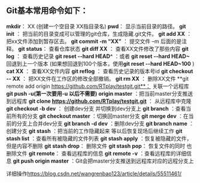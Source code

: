 Git基本常用命令如下：
---

   **mkdir**：         XX (创建一个空目录 XX指目录名)
   **pwd**：          显示当前目录的路径。
   **git init** ：         把当前的目录变成可以管理的git仓库，生成隐藏.git文件。
   **git add XX** ：      把xx文件添加到暂存区去。
   **git commit -m “XX”** ： 提交文件 –m 后面的是注释。
   **git status**：        查看仓库状态
   **git diff  XX** ：     查看XX文件修改了那些内容
   **git log** ：         查看历史记录
   **git reset  --hard HEAD^** ：或者 **git reset  --hard HEAD~** 回退到上一个版本
                        (如果想回退到100个版本，使用**git reset --hard HEAD~100** )
   **cat XX**   ：      查看XX文件内容
   **git reflog**  ：     查看历史记录的版本号id
   **git checkout -- XX** ： 把XX文件在工作区的修改全部撤销。
   **git rm XX**  ：        删除XX文件
   **git remote add origin https://github.com/RTplay/testgit.git**： 关联一个远程库
   **git push -u(第一次要用-u 以后不需要) origin master** ：把当前master分支推送到远程库
   **git clone https://github.com/RTplay/testgit.git** ： 从远程库中克隆
   **git checkout -b dev** ： 创建dev分支 并切换到dev分支上
   **git branch**  ：查看当前所有的分支
   **git checkout master** ：切换回master分支
   **git merge dev**    ：在当前的分支上合并dev分支
   **git branch -d dev** ：删除dev分支
   **git branch name**  ：创建分支
   **git stash** ：把当前的工作隐藏起来 等以后恢复现场后继续工作
   **git stash list** ：查看所有被隐藏的文件列表
   **git stash apply** ：恢复被隐藏的文件，但是内容不删除
   **git stash drop**： 删除文件
   **git stash pop**： 恢复文件的同时 也删除文件
   **git remote**： 查看远程库的信息
   **git remote -v** ：查看远程库的详细信息
   **git push origin master**  ：Git会把master分支推送到远程库对应的远程分支上

  详细操作<https://blog.csdn.net/wangrenbao123/article/details/55511461/>